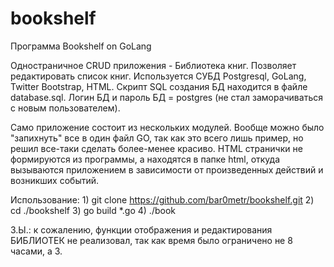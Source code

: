# bookshelf
Программа Bookshelf on GoLang

Одностраничное CRUD приложения - Библиотека книг. Позволяет редактировать список книг. Используется СУБД Postgresql, GoLang, Twitter 
Bootstrap, HTML. Скрипт SQL создания БД находится в файле database.sql. Логин БД и пароль БД = postgres (не стал заморачиваться с 
новым пользователем).

Само приложение состоит из нескольких модулей. Вообще можно было "запихнуть" все в один файл GO, так как это всего лишь пример, но 
решил все-таки сделать более-менее красиво. HTML странички не формируются из программы, а находятся в папке html, откуда вызываются 
приложением в зависимости от произведенных действий и возникших событий.

Использование: 
	1) git clone https://github.com/bar0metr/bookshelf.git 
	2) cd ./bookshelf 
	3) go build *.go 
	4) ./book

З.Ы.: к сожалению, функции отображения и редактирования БИБЛИОТЕК не реализовал, так как время было ограничено не 8 часами, а 3.
